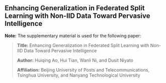 ## Enhancing Generalization in Federated Split Learning with Non-IID Data Toward Pervasive Intelligence

**Note:** The supplementary material is used for the following paper:
>**Title:** Enhancing Generalization in Federated Split Learning with Non-IID Data Toward Pervasive Intelligence
>
>**Author:** Huiqing Ao, Hui Tian, Wanli Ni, and Dusit Niyato
>
>**Affiliation:** Beijing University of Posts and Telecommunications, Tsinghua University, and Nanyang Technological University
